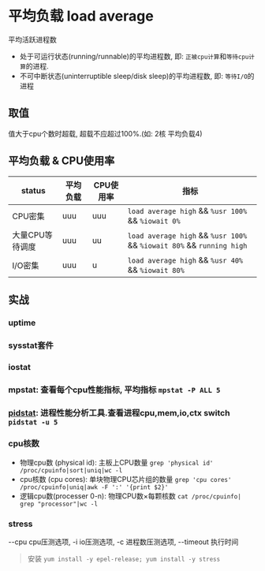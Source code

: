 # 平均负载 load average

平均活跃进程数

- 处于可运行状态(running/runnable)的平均进程数, 即: `正被cpu计算`和`等待cpu计算`的进程.
- 不可中断状态(uninterruptible sleep/disk sleep)的平均进程数, 即: `等待I/O`的进程

## 取值

值大于cpu个数时超载,  超载不应超过100%.(如: 2核 平均负载4)

## 平均负载 & CPU使用率

| status          | 平均负载 | CPU使用率 | 指标                                                                  |
| --------------- | -------- | --------- | --------------------------------------------------------------------- |
| CPU密集         | uuu      | uuu       | `load average high` && `%usr 100%` && `%iowait 0%`                    |
| 大量CPU等待调度 | uuu      | uu        | `load average high` && `%usr 100%` && `%iowait 80%` && `running high` |
| I/O密集         | uuu      | u         | `load average high` && `%usr 40%` && `%iowait 80%`                    |

## 实战

### uptime  

### sysstat套件

### iostat  

### mpstat: 查看每个cpu性能指标, 平均指标 `mpstat -P ALL 5`  

### [pidstat](src/cmd/pidstat.md): 进程性能分析工具.查看进程cpu,mem,io,ctx switch `pidstat -u 5`  

### cpu核数

- 物理cpu数 (physical id): 主板上CPU数量 `grep 'physical id' /proc/cpuinfo|sort|uniq|wc -l`
- cpu核数 (cpu cores): 单块物理CPU芯片组的数量 `grep 'cpu cores' /proc/cpuinfo|uniq|awk -F ':' '{print $2}'`
- 逻辑cpu数(processer 0-n): 物理CPU数×每颗核数 `cat /proc/cpuinfo| grep "processor"|wc -l`

### stress

--cpu cpu压测选项, 
-i io压测选项, 
-c 进程数压测选项, 
--timeout 执行时间
> 安装 `yum install -y epel-release; yum install -y stress`

